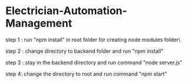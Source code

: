 # Electrician-Automation-Management

step 1 : run "npm install" in root folder for creating node modules folder\

step 2 : change directory to backend folder and run "npm install"

step 3 : stay in the backend directory and run command "node server.js"

step 4: change the directory to root and run command "npm start"
